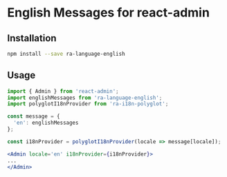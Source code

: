 # English Messages for react-admin

## Installation

```sh
npm install --save ra-language-english
```

## Usage
```jsx
import { Admin } from 'react-admin';
import englishMessages from 'ra-language-english';
import polyglotI18nProvider from 'ra-i18n-polyglot';

const message = {
  'en': englishMessages
};

const i18nProvider = polyglotI18nProvider(locale => message[locale]);

<Admin locale='en' i18nProvider={i18nProvider}>
...
</Admin>
```